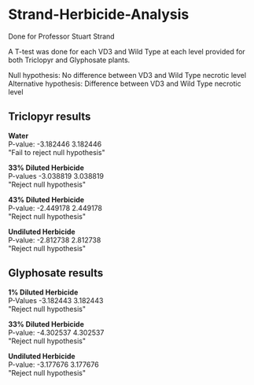 # Strand-Herbicide-Analysis
Done for Professor Stuart Strand

A T-test was done for each VD3 and Wild Type at each level provided for both Triclopyr and Glyphosate plants.   

Null hypothesis: No difference between VD3 and Wild Type necrotic level
Alternative hypothesis: Difference between VD3 and Wild Type necrotic level

## Triclopyr results
**Water**   
P-value: -3.182446  3.182446    
 "Fail to reject null hypothesis"   

**33% Diluted Herbicide**   
P-values -3.038819  3.038819    
 "Reject null hypothesis"

**43% Diluted Herbicide**   
P-value: -2.449178  2.449178    
 "Reject null hypothesis"

**Undiluted Herbicide**   
P-value: -2.812738  2.812738    
 "Reject null hypothesis"   


 ## Glyphosate results

**1% Diluted Herbicide**    
P-Values -3.182443  3.182443    
"Reject null hypothesis"        

**33% Diluted Herbicide**   
P-value: -4.302537  4.302537    
 "Reject null hypothesis"   

**Undiluted Herbicide**   
P-value: -3.177676  3.177676    
 "Reject null hypothesis"   
